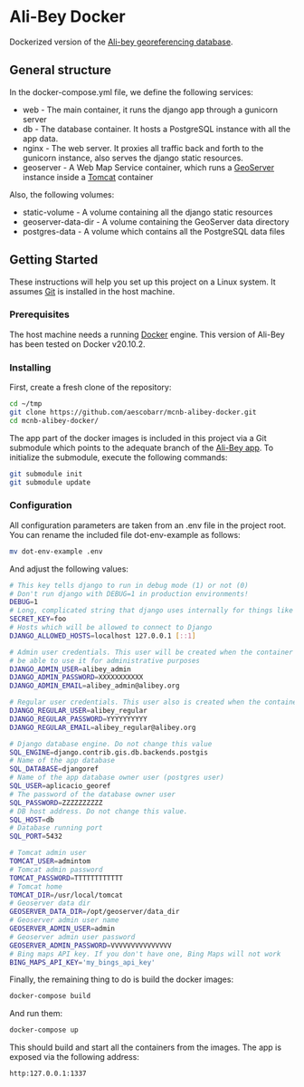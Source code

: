 # Ali-Bey Docker
Dockerized version of the [Ali-bey georeferencing database](https://github.com/aescobarr/mcnb-alibey).

## General structure

In the docker-compose.yml file, we define the following services:

* web - The main container, it runs the django app through a gunicorn server
* db - The database container. It hosts a PostgreSQL instance with all the app data.
* nginx - The web server. It proxies all traffic back and forth to the gunicorn instance, also serves the django static resources.
* geoserver - A Web Map Service container, which runs a [GeoServer](http://geoserver.org) instance inside a [Tomcat](https://tomcat.apache.org) container

Also, the following volumes:

* static-volume - A volume containing all the django static resources
* geoserver-data-dir - A volume containing the GeoServer data directory
* postgres-data - A volume which contains all the PostgreSQL data files

## Getting Started

These instructions will help you set up this project on a Linux system. It assumes [Git](https://git-scm.com/) is installed in the host machine.

### Prerequisites

The host machine needs a running [Docker](https://docs.docker.com/get-docker/) engine. This version of Ali-Bey has been tested on Docker v20.10.2.

### Installing

First, create a fresh clone of the repository:

```bash
cd ~/tmp
git clone https://github.com/aescobarr/mcnb-alibey-docker.git
cd mcnb-alibey-docker/
```
The app part of the docker images is included in this project via a Git submodule which points to the adequate branch of the [Ali-Bey app](https://github.com/aescobarr/mcnb-alibey). To initialize the submodule, execute the following commands:

```bash
git submodule init
git submodule update
```

### Configuration

All configuration parameters are taken from an .env file in the project root. You can rename the included file dot-env-example as follows:

```bash
mv dot-env-example .env
```

And adjust the following values:

```bash
# This key tells django to run in debug mode (1) or not (0)
# Don't run django with DEBUG=1 in production environments!
DEBUG=1
# Long, complicated string that django uses internally for things like identifying sessions. Keep it unique.
SECRET_KEY=foo
# Hosts which will be allowed to connect to Django
DJANGO_ALLOWED_HOSTS=localhost 127.0.0.1 [::1]

# Admin user credentials. This user will be created when the container is initialized and you will 
# be able to use it for administrative purposes
DJANGO_ADMIN_USER=alibey_admin
DJANGO_ADMIN_PASSWORD=XXXXXXXXXXX
DJANGO_ADMIN_EMAIL=alibey_admin@alibey.org

# Regular user credentials. This user also is created when the container is initialized.
DJANGO_REGULAR_USER=alibey_regular
DJANGO_REGULAR_PASSWORD=YYYYYYYYYY
DJANGO_REGULAR_EMAIL=alibey_regular@alibey.org

# Django database engine. Do not change this value
SQL_ENGINE=django.contrib.gis.db.backends.postgis
# Name of the app database
SQL_DATABASE=djangoref
# Name of the app database owner user (postgres user)
SQL_USER=aplicacio_georef
# The password of the database owner user
SQL_PASSWORD=ZZZZZZZZZZ
# DB host address. Do not change this value.
SQL_HOST=db
# Database running port
SQL_PORT=5432

# Tomcat admin user
TOMCAT_USER=admintom
# Tomcat admin password
TOMCAT_PASSWORD=TTTTTTTTTTTT
# Tomcat home
TOMCAT_DIR=/usr/local/tomcat
# Geoserver data dir
GEOSERVER_DATA_DIR=/opt/geoserver/data_dir
# Geoserver admin user name
GEOSERVER_ADMIN_USER=admin
# Geoserver admin user password
GEOSERVER_ADMIN_PASSWORD=VVVVVVVVVVVVVVV
# Bing maps API key. If you don't have one, Bing Maps will not work
BING_MAPS_API_KEY='my_bings_api_key'
```


Finally, the remaining thing to do is build the docker images:

```bash
docker-compose build
```

And run them:

```bash
docker-compose up
```

This should build and start all the containers from the images. The app is exposed via the following address:

```bash
http:127.0.0.1:1337
```


